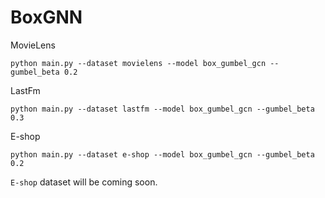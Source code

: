 # BoxGNN

MovieLens
```shell
python main.py --dataset movielens --model box_gumbel_gcn --gumbel_beta 0.2
```
LastFm
```shell
python main.py --dataset lastfm --model box_gumbel_gcn --gumbel_beta 0.3
```

E-shop
```shell
python main.py --dataset e-shop --model box_gumbel_gcn --gumbel_beta 0.2
```

`E-shop` dataset will be coming soon.
